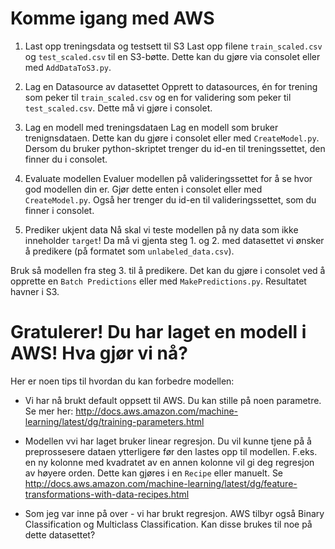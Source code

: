 
Komme igang med AWS
====================

1. Last opp treningsdata og testsett til S3
Last opp filene `train_scaled.csv` og `test_scaled.csv` til en S3-bøtte. 
Dette kan du gjøre via consolet eller med `AddDataToS3.py`.
	

2. Lag en Datasource av datasettet 
Opprett to datasources, én for trening som peker til `train_scaled.csv` og en for validering som peker til `test_scaled.csv`. 
Dette må vi gjøre i consolet. 
	
3. Lag en modell med treningsdataen
Lag en modell som bruker trenignsdataen. 
Dette kan du gjøre i consolet eller med `CreateModel.py`. Dersom du bruker python-skriptet trenger du id-en til treningssettet, den finner du i consolet.


4. Evaluate modellen
Evaluer modellen på valideringssettet for å se hvor god modellen din er. 
Gjør dette enten i consolet eller med `CreateModel.py`. Også her trenger du id-en til valideringssettet, som du finner i consolet. 


5. Prediker ukjent data
Nå skal vi teste modellen på ny data som ikke inneholder `target`! 
Da må vi gjenta steg 1. og 2. med datasettet vi ønsker å predikere (på formatet som `unlabeled_data.csv`). 

Bruk så modellen fra steg 3. til å predikere. Det kan du gjøre i consolet ved å opprette en `Batch Predictions` eller med `MakePredictions.py`. 
Resultatet havner i S3. 


Gratulerer! Du har laget en modell i AWS! Hva gjør vi nå? 
=========================================================

Her er noen tips til hvordan du kan forbedre modellen: 

- Vi har nå brukt default oppsett til AWS. Du kan stille på noen parametre. Se mer her: http://docs.aws.amazon.com/machine-learning/latest/dg/training-parameters.html

- Modellen vvi har laget bruker linear regresjon. Du vil kunne tjene på å preprossesere dataen ytterligere før den lastes opp til modellen. F.eks. en ny kolonne med kvadratet av en annen kolonne vil gi deg regresjon av høyere orden. Dette kan gjøres i en `Recipe` eller manuelt. Se http://docs.aws.amazon.com/machine-learning/latest/dg/feature-transformations-with-data-recipes.html

- Som jeg var inne på over - vi har brukt regresjon. AWS tilbyr også Binary Classification og Multiclass Classification. Kan disse brukes til noe på dette datasettet? 
